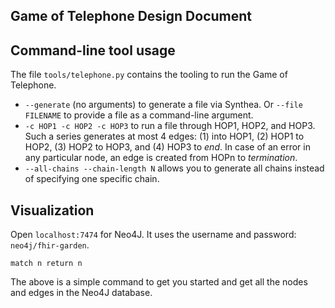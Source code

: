 Game of Telephone Design Document
-------------

## Command-line tool usage

The file `tools/telephone.py` contains the tooling to run the Game of Telephone.

- `--generate` (no arguments) to generate a file via Synthea. Or `--file FILENAME` to provide a file as a command-line argument.
- `-c HOP1 -c HOP2 -c HOP3` to run a file through HOP1, HOP2, and HOP3. Such a series generates at most 4 edges: (1) into HOP1, (2) HOP1 to HOP2, (3) HOP2 to HOP3, and (4) HOP3 to _end_. In case of an error in any particular node, an edge is created from HOPn to _termination_.
- `--all-chains --chain-length N` allows you to generate all chains instead of specifying one specific chain. 

## Visualization

Open `localhost:7474` for Neo4J. It uses the username and password: `neo4j/fhir-garden`.

```
match n return n
```

The above is a simple command to get you started and get all the nodes and edges in the Neo4J database.
